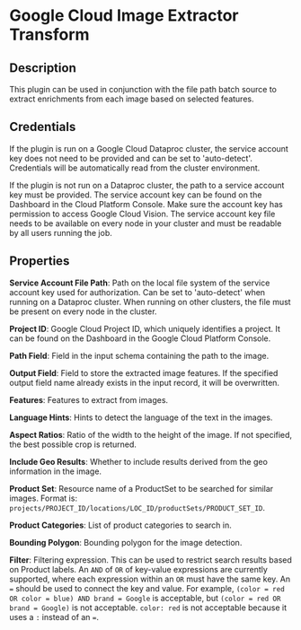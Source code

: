 # Google Cloud Image Extractor Transform

Description
-----------
This plugin can be used in conjunction with the file path batch source to extract enrichments from each image based
on selected features.

Credentials
-----------
If the plugin is run on a Google Cloud Dataproc cluster, the service account key does not need to be
provided and can be set to 'auto-detect'.
Credentials will be automatically read from the cluster environment.

If the plugin is not run on a Dataproc cluster, the path to a service account key must be provided.
The service account key can be found on the Dashboard in the Cloud Platform Console.
Make sure the account key has permission to access Google Cloud Vision.
The service account key file needs to be available on every node in your cluster and
must be readable by all users running the job.

Properties
----------

**Service Account File Path**: Path on the local file system of the service account key used for
authorization. Can be set to 'auto-detect' when running on a Dataproc cluster.
When running on other clusters, the file must be present on every node in the cluster.

**Project ID**: Google Cloud Project ID, which uniquely identifies a project. It can be found on the Dashboard in the
Google Cloud Platform Console.

**Path Field**: Field in the input schema containing the path to the image.

**Output Field**: Field to store the extracted image features. If the specified output field name already exists in the
input record, it will be overwritten.

**Features**: Features to extract from images.

**Language Hints**: Hints to detect the language of the text in the images.

**Aspect Ratios**: Ratio of the width to the height of the image. If not specified, the best possible crop is returned.

**Include Geo Results**: Whether to include results derived from the geo information in the image.

**Product Set**: Resource name of a ProductSet to be searched for similar images. Format is: 
`projects/PROJECT_ID/locations/LOC_ID/productSets/PRODUCT_SET_ID`.

**Product Categories**: List of product categories to search in.

**Bounding Polygon**: Bounding polygon for the image detection.

**Filter**: Filtering expression. This can be used to restrict search results based on Product labels. An `AND` of `OR`
of key-value expressions are currently supported, where each expression within an `OR` must have the same key.
An `=` should be used to connect the key and value. For example, `(color = red OR color = blue) AND brand = Google` is
acceptable, but `(color = red OR brand = Google)` is not acceptable. `color: red` is not acceptable because it uses a
`:` instead of an `=`.
